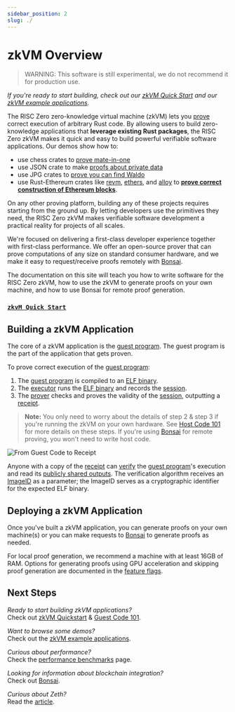 ```yaml
---
sidebar_position: 2
slug: ./
---
```


# zkVM Overview

> WARNING: This software is still experimental, we do not recommend it for production use.

_If you're ready to start building, check out our [zkVM Quick Start] and our [zkVM example applications]._

The RISC Zero zero-knowledge virtual machine (zkVM) lets you [prove] correct execution of arbitrary Rust code.
By allowing users to build zero-knowledge applications that **leverage existing Rust packages**, the RISC Zero zkVM makes it quick and easy to build powerful verifiable software applications.
Our demos show how to:

- use chess crates to [prove mate-in-one]
- use JSON crate to make [proofs about private data]
- use JPG crates to [prove you can find Waldo]
- use Rust-Ethereum crates like [revm], [ethers], and [alloy] to **[prove correct construction of Ethereum blocks]**.

[revm]: https://github.com/bluealloy/revm

[ethers]: https://github.com/ethers-io/ethers.js

[alloy]: https://github.com/alloy-rs

[prove mate-in-one]: https://github.com/risc0/risc0/tree/release-0.18/examples/chess#zk-checkmate

[proofs about private data]: https://github.com/risc0/risc0/tree/release-0.18/examples/json#json-example

[prove you can find Waldo]: https://www.risczero.com/news/waldo

[prove correct construction of Ethereum blocks]: https://risczero.com/news/zeth-release

On any other proving platform, building any of these projects requires starting from the ground up.
By letting developers use the primitives they need, the RISC Zero zkVM makes verifiable software development a practical reality for projects of all scales.

We're focused on delivering a first-class developer experience together with first-class performance.
We offer an open-source prover that can prove computations of any size on standard consumer hardware, and we make it easy to request/receive proofs remotely with [Bonsai].

The documentation on this site will teach you how to write software for the RISC Zero zkVM, how to use the zkVM to generate proofs on your own machine, and how to use Bonsai for remote proof generation.

### [`zkvM Quick Start`]

[`zkVM Quick Start`]: ./quickstart.md

## Building a zkVM Application

The core of a zkVM application is the [guest program].
The guest program is the part of the application that gets proven.

To prove correct execution of the [guest program]:

1. The [guest program] is compiled to an [ELF binary]. <br/>
2. The [executor] runs the [ELF binary] and records the [session].
3. The [prover] checks and proves the validity of the [session], outputting a [receipt].

> **Note:** You only need to worry about the details of step 2 & step 3 if you're running the zkVM on your own hardware.
> See [Host Code 101] for more details on these steps.
> If you're using [Bonsai] for remote proving, you won't need to write host code.

![From Guest Code to Receipt](/diagrams/from-rust-to-receipt.png)

Anyone with a copy of the [receipt] can [verify] the [guest program]'s execution and read its [publicly shared outputs].
The verification algorithm receives an [ImageID] as a parameter; the ImageID serves as a cryptographic identifier for the expected ELF binary.

## Deploying a zkVM Application

Once you've built a zkVM application, you can generate proofs on your own machine(s) or you can make requests to [Bonsai] to generate proofs as needed.

For local proof generation, we recommend a machine with at least 16GB of RAM.
Options for generating proofs using GPU acceleration and skipping proof generation are documented in the [feature flags].

## Next Steps

_Ready to start building zkVM applications?_ <br/>
Check out [zkVM Quickstart](quickstart.md) & [Guest Code 101](developer-guide/guest-code-101.md).

_Want to browse some demos?_ <br/>
Check out the [zkVM example applications].

_Curious about performance?_ <br/>
Check the [performance benchmarks] page.

_Looking for information about blockchain integration?_ <br/>
Check out [Bonsai].

_Curious about Zeth?_<br/>
Read the [article](https://risczero.com/news/zeth-release).

[cargo]: https://doc.rust-lang.org/cargo/index.html

[imageID]: /terminology#image-id

[Bonsai]: ../bonsai/

[receipt]: developer-guide/receipts.md

[ELF binary]: /terminology#elf-binary

[execution trace]: /terminology#execution-trace

[executor]: /terminology#executor

[feature flags]: https://github.com/risc0/risc0#feature-flags

[guest program]: developer-guide/guest-code-101.md

[guest programs]: developer-guide/guest-code-101.md

[host]: /terminology#host-program

[host program]: developer-guide/host-code-101.md

[performance benchmarks]: ./benchmarks.md

[prove]: /terminology#validity-proof

[proofs]: /terminology#validity-proof

[prover]: /terminology#prover

[publicly shared outputs]: /terminology#journal

[verify]: /terminology#verify

[zero-knowledge virtual machine]: /terminology#zero-knowledge-virtual-machine-zkvm

[zkvm]: https://github.com/risc0/risc0#readme

[zkVM Quick Start]: ./quickstart.md

[zkVM example applications]: https://github.com/risc0/risc0/tree/release-0.18/examples

[session]: /terminology#session

[Host Code 101]: developer-guide/host-code-101.md
